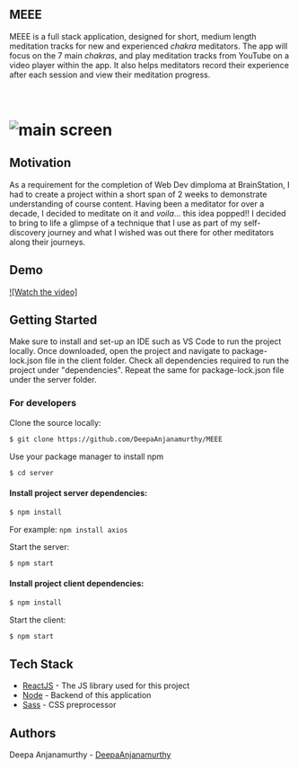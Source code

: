 ## MEEE
MEEE is a full stack application, designed for short, medium length meditation tracks for new and experienced *chakra* meditators. The app will focus on the 7 main *chakras*, and play meditation tracks from YouTube on a video player within the app. It also helps meditators record their experience after each session and view their meditation progress.

<h1>
  <br>
  <img src="https://i.imgur.com/eCDy1JV.jpg" alt="main screen" width="">
</h1>

## Motivation
As a requirement for the completion of Web Dev dimploma at BrainStation, I had to create a project within a short span of 2 weeks to demonstrate understanding of course content. Having been a meditator for over a decade, I decided to meditate on it and *voila*... this idea popped!! I decided to bring to life a glimpse of a technique that I use as part of my self-discovery journey and what I wished was out there for other meditators along their journeys.

## Demo
[![Watch the video]](https://youtu.be/8QDn2VAd0AY)

## Getting Started

Make sure to install and set-up an IDE such as VS Code to run the project locally. Once downloaded, open the project and navigate to package-lock.json file in the client folder. Check all dependencies required to run the project under "dependencies". Repeat the same for package-lock.json file under the server folder.

### For developers

Clone the source locally:

```sh
$ git clone https://github.com/DeepaAnjanamurthy/MEEE
```

Use your package manager to install npm

```sh
$ cd server
```

#### Install project server dependencies:

```sh
$ npm install 
```

For example: `npm install axios`

Start the server:

```sh
$ npm start
```

#### Install project client dependencies:

```sh
$ npm install 
```

Start the client:

```sh
$ npm start
```

## Tech Stack

- [ReactJS](https://reactjs.org/) - The JS library used for this project
- [Node](https://nodejs.org/en/) - Backend of this application
- [Sass](https://sass-lang.com/) - CSS preprocessor

## Authors

Deepa Anjanamurthy - [DeepaAnjanamurthy]()
